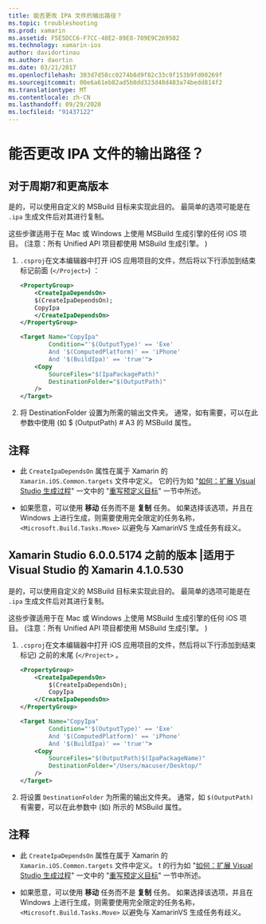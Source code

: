 ```yaml
---
title: 能否更改 IPA 文件的输出路径？
ms.topic: troubleshooting
ms.prod: xamarin
ms.assetid: F5E5DCC6-F7CC-48E2-89E8-709E9C269502
ms.technology: xamarin-ios
author: davidortinau
ms.author: daortin
ms.date: 03/21/2017
ms.openlocfilehash: 303d7d58cc0274b8d9f82c33c9f153b9fd00269f
ms.sourcegitcommit: 00e6a61eb82ad5b0dd323d48d483a74bedd814f2
ms.translationtype: MT
ms.contentlocale: zh-CN
ms.lasthandoff: 09/29/2020
ms.locfileid: "91437122"
---
```

# <a name="can-i-change-the-output-path-of-the-ipa-file"></a>能否更改 IPA 文件的输出路径？

## <a name="for-cycle-7-and-higher"></a>对于周期7和更高版本
是的，可以使用自定义的 MSBuild 目标来实现此目的。 最简单的选项可能是在 `.ipa` 生成文件后对其进行复制。

这些步骤适用于在 Mac 或 Windows 上使用 MSBuild 生成引擎的任何 iOS 项目。  (注意：所有 Unified API 项目都使用 MSBuild 生成引擎。 ) 

1. `.csproj`在文本编辑器中打开 iOS 应用项目的文件，然后将以下行添加到结束标记前面 (`</Project>`) ：

    ```xml
    <PropertyGroup>
        <CreateIpaDependsOn>
        $(CreateIpaDependsOn);
        CopyIpa
        </CreateIpaDependsOn>
    </PropertyGroup>
    
    <Target Name="CopyIpa"
            Condition="'$(OutputType)' == 'Exe'
            And '$(ComputedPlatform)' == 'iPhone'
            And '$(BuildIpa)' == 'true'">
        <Copy
            SourceFiles="$(IpaPackagePath)"
            DestinationFolder="$(OutputPath)"
        />
    </Target>
    ```

2. 将 DestinationFolder 设置为所需的输出文件夹。 通常，如有需要，可以在此参数中使用 (如 $ (OutputPath) # A3 的 MSBuild 属性。

## <a name="notes"></a>注释

- 此 `CreateIpaDependsOn` 属性在属于 Xamarin 的 `Xamarin.iOS.Common.targets` 文件中定义。 它的行为如 "[如何：扩展 Visual Studio 生成过程](/visualstudio/msbuild/how-to-extend-the-visual-studio-build-process)" 一文中的 "[重写预定义目标](/visualstudio/msbuild/how-to-extend-the-visual-studio-build-process#overriding-predefined-targets)" 一节中所述。

- 如果愿意，可以使用 **移动** 任务而不是 **复制** 任务。 如果选择该选项，并且在 Windows 上进行生成，则需要使用完全限定的任务名称， `<Microsoft.Build.Tasks.Move>` 以避免与 XamarinVS 生成任务有歧义。

## <a name="for-versions-before-xamarin-studio-6005174--xamarin-for-visual-studio-410530"></a>Xamarin Studio 6.0.0.5174 之前的版本 |适用于 Visual Studio 的 Xamarin 4.1.0.530

是的，可以使用自定义的 MSBuild 目标来实现此目的。 最简单的选项可能是在 `.ipa` 生成文件后对其进行复制。

这些步骤适用于在 Mac 或 Windows 上使用 MSBuild 生成引擎的任何 iOS 项目。  (注意：所有 Unified API 项目都使用 MSBuild 生成引擎。 ) 

1. `.csproj`在文本编辑器中打开 iOS 应用项目的文件，然后将以下行添加到结束标记) 之前的末尾 (`</Project>` 。

    ```xml
    <PropertyGroup>
        <CreateIpaDependsOn>
            $(CreateIpaDependsOn);
            CopyIpa
        </CreateIpaDependsOn>
    </PropertyGroup>

    <Target Name="CopyIpa"
            Condition="'$(OutputType)' == 'Exe'
            And '$(ComputedPlatform)' == 'iPhone'
            And '$(BuildIpa)' == 'true'">
        <Copy
            SourceFiles="$(OutputPath)$(IpaPackageName)"
            DestinationFolder="/Users/macuser/Desktop/"
        />
    </Target>
    ```

2. 将设置 `DestinationFolder` 为所需的输出文件夹。 通常，如 `$(OutputPath)` 有需要，可以在此参数中 (如) 所示的 MSBuild 属性。

## <a name="notes"></a>注释

- 此 `CreateIpaDependsOn` 属性在属于 Xamarin 的 `Xamarin.iOS.Common.targets` 文件中定义。 t 的行为如 "[如何：扩展 Visual Studio 生成过程](/visualstudio/msbuild/how-to-extend-the-visual-studio-build-process)" 一文中的 "[重写预定义目标](/visualstudio/msbuild/how-to-extend-the-visual-studio-build-process#overriding-predefined-targets)" 一节中所述。

- 如果愿意，可以使用 **移动** 任务而不是 **复制** 任务。 如果选择该选项，并且在 Windows 上进行生成，则需要使用完全限定的任务名称， `<Microsoft.Build.Tasks.Move>` 以避免与 XamarinVS 生成任务有歧义。